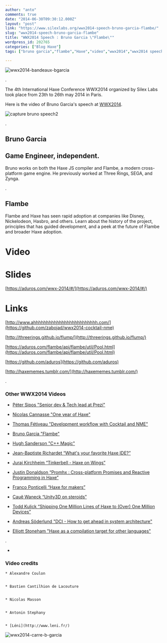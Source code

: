 ```yaml
---
author: "anto"
comments: true
date: "2014-06-30T09:30:12.000Z"
layout: "post"
link: "https://www.silexlabs.org/wwx2014-speech-bruno-garcia-flambe/"
slug: "wwx2014-speech-bruno-garcia-flambe"
title: "WWX2014 Speech : Bruno Garcia \"Flambe\""
wordpress_id: 202765
categories: ["Blog Haxe"]
tags: ["bruno garcia","flambe","Haxe","video","wwx2014","wwx2014 speech"]

---
```

![wwx2014-bandeaux-bgarcia](https://www.silexlabs.org/wp-content/uploads/2014/06/wwx2014-bandeaux-bgarcia.png)

.

The 4th International Haxe Conference WWX2014 organized by Silex Labs took place from 23th to 26th may 2014 in Paris.

Here is the video of Bruno Garcia's speech at [WWX2014](http://wwx.silexlabs.org/2014/).


![capture bruno speech2](https://www.silexlabs.org/wp-content/uploads/2014/06/capture-bruno-speech2-687x458.jpg)




.







## Bruno Garcia




## Game Engineer, independent.







Bruno works on both the Haxe JS compiler and Flambe, a modern cross-platform game engine. He previously worked at Three Rings, SEGA, and Zynga.




.










## Flambe







Flambe and Haxe has seen rapid adoption at companies like Disney, Nickelodeon, Hasbro, and others. Learn about the history of the project, principles that has guided development, and a peek at the future of Flambe and broader Haxe adoption.















# Video





# Slides





[https://aduros.com/wwx-2014/#/](https://aduros.com/wwx-2014/#/)


# Links


[http://www.ahhhhhhhhhhhhhhhhhhhhhhhhh.com/](https://github.com/zabojad/wwx2014-cocktail-nme)

[http://threerings.github.io/flump/](http://threerings.github.io/flump/)

[https://aduros.com/flambe/api/flambe/util/Pool.html](https://aduros.com/flambe/api/flambe/util/Pool.html)

[https://github.com/aduros](https://github.com/aduros)

[http://haxememes.tumblr.com/](http://haxememes.tumblr.com/)

.





### Other WWX2014 Videos






  * [Péter Sipos "Senior dev & Tech lead at Prezi"](https://www.silexlabs.org/?p=202977)


  * [Nicolas Cannasse "One year of Haxe"](https://www.silexlabs.org/?p=202725)


  * [Thomas Fétiveau "Development workflow with Cocktail and NME"](https://www.silexlabs.org/?p=202751)


  * [Bruno Garcia "Flambe"](https://www.silexlabs.org/?p=202765)


  * [Hugh Sanderson "C++ Magic"](https://www.silexlabs.org/?p=202807)


  * [Jean-Baptiste Richardet “What's your favorite Haxe IDE?”](https://www.silexlabs.org/?p=202957)


  * [Juraj Kirchheim “Tinkerbell - Haxe on Wings”](https://www.silexlabs.org/?p=202939)


  * [Justin Donaldson “Promhx : Cross-platform Promises and Reactive Programming in Haxe”](https://www.silexlabs.org/?p=202971)


  * [Franco Ponticelli “Haxe for makers”](https://www.silexlabs.org/?p=202990)


  * [Cauê Waneck “Unity3D on steroids”](https://www.silexlabs.org/?p=203012)


  * [Todd Kulick “Shipping One Million Lines of Haxe to (Over) One Million Devices”](https://www.silexlabs.org/?p=203004)


  * [Andreas Söderlund "DCI - How to get ahead in system architecture"](https://www.silexlabs.org/?p=203019)


  * [Elliott Stoneham "Haxe as a compilation target for other languages"](https://www.silexlabs.org/?p=202984)







.









  *


### Video credits




    * Alexandre Coulon


    * Bastien Cantilhion de Lacouture


    * Nicolas Masson


    * Antonin Stephany


    * [Léni](http://www.leni.fr/)
















![wwx2014-carre-b-garcia](https://www.silexlabs.org/wp-content/uploads/2014/06/wwx2014-carre-b-garcia.png)

